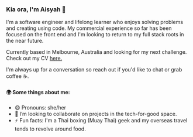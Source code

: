 ### Kia ora, I'm Aisyah 👋

I'm a software engineer and lifelong learner who enjoys solving problems and creating using code. My commercial experience so far has been focused on the front end and I'm looking to return to my full stack roots in the near future.

Currently based in Melbourne, Australia and looking for my next challenge. Check out my CV [here.](https://docs.google.com/document/d/e/2PACX-1vSpCsYnWoVOA_fKiC0ClC096Z6-o1p6wp_kUnwIyiFy5CW-HSQ69yvbiLn1ChMmD0_i6EXiHdnlUlty/pub)

I'm always up for a conversation so reach out if you'd like to chat or grab coffee ☕.

#### 🌍 Some things about me:

- 😄 Pronouns: she/her
- 👯 I’m looking to collaborate on projects in the tech-for-good space.
- ⚡ Fun facts: I'm a Thai boxing (Muay Thai) geek and my overseas travel tends to revolve around food.

<!--
**aisyah-t/aisyah-t** is a ✨ _special_ ✨ repository because its `README.md` (this file) appears on your GitHub profile.

Here are some ideas to get you started:

- 🔭 I’m currently working on...
- 🌱 I’m currently learning ...
- 👯 I’m looking to collaborate on projects in the tech-for-good space.
- 🤔 I’m looking for help with ...
- 💬 Ask me about having to rush home from my OE in March 2020 due to Covid.
- 📫 How to reach me: ...
-->

